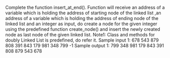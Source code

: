 Complete the function insert_at_end(). Function will receive an address of a variable which is holding the address of starting node of the linked list ,an address of a variable which is holding the address of ending node of the linked list and an integer as input, do create a node for the given integer using the predefined function create_node() and insert the newly created node as last node of the given linked list. 
Note1: Class and methods for doubly Linked List is predefined, do refer it.
Sample input 1: 678 543 879 808 391 843 179 981 348 799 -1 
Sample output 1: 799 348 981 179 843 391 808 879 543 678
